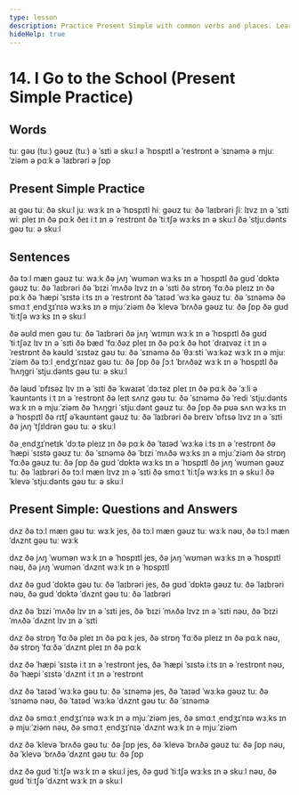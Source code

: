 ```yaml
---
type: lesson
description: Practice Present Simple with common verbs and places. Learn to express daily activities using simple present tense with articles.
hideHelp: true
---
```


# 14. I Go to the School (Present Simple Practice)

## Words

tuː ɡəʊ (tuː)
ɡəʊz (tuː)
ə ˈsɪti
ə skuːl
ə ˈhɒspɪtl
ə ˈrestrɒnt
ə ˈsɪnəmə
ə mjuːˈziəm
ə pɑːk
ə ˈlaɪbrəri
ə ʃɒp

## Present Simple Practice

aɪ ɡəʊ tuː ðə skuːl
juː wɜːk ɪn ə ˈhɒspɪtl
hiː ɡəʊz tuː ðə ˈlaɪbrəri
ʃiː lɪvz ɪn ə ˈsɪti
wiː pleɪ ɪn ðə pɑːk
ðeɪ iːt ɪn ə ˈrestrɒnt
ðə ˈtiːtʃə wɜːks ɪn ə skuːl
ðə ˈstjuːdənts ɡəʊ tuː ə skuːl

## Sentences

ðə tɔːl mæn ɡəʊz tuː wɜːk
ðə jʌŋ ˈwʊmən wɜːks ɪn ə ˈhɒspɪtl
ðə ɡʊd ˈdɒktə ɡəʊz tuː ðə ˈlaɪbrəri
ðə ˈbɪzi ˈmʌðə lɪvz ɪn ə ˈsɪti
ðə strɒŋ ˈfɑːðə pleɪz ɪn ðə pɑːk
ðə ˈhæpi ˈsɪstə iːts ɪn ə ˈrestrɒnt
ðə ˈtaɪəd ˈwɜːkə ɡəʊz tuː ðə ˈsɪnəmə
ðə smɑːt ˌendʒɪˈnɪə wɜːks ɪn ə mjuːˈziəm
ðə ˈklevə ˈbrʌðə ɡəʊz tuː ðə ʃɒp
ðə ɡʊd ˈtiːtʃə wɜːks ɪn ə skuːl

ðə əʊld men ɡəʊ tuː ðə ˈlaɪbrəri
ðə jʌŋ ˈwɪmɪn wɜːk ɪn ə ˈhɒspɪtl
ðə ɡʊd ˈtiːtʃəz lɪv ɪn ə ˈsɪti
ðə bæd ˈfɑːðəz pleɪ ɪn ðə pɑːk
ðə hɒt ˈdraɪvəz iːt ɪn ə ˈrestrɒnt
ðə kəʊld ˈsɪstəz ɡəʊ tuː ðə ˈsɪnəmə
ðə ˈθɜːsti ˈwɜːkəz wɜːk ɪn ə mjuːˈziəm
ðə tɔːl ˌendʒɪˈnɪəz ɡəʊ tuː ðə ʃɒp
ðə ʃɔːt ˈbrʌðəz wɜːk ɪn ə ˈhɒspɪtl
ðə ˈhʌŋɡri ˈstjuːdənts ɡəʊ tuː ə skuːl

ðə laʊd ˈɒfɪsəz lɪv ɪn ə ˈsɪti
ðə ˈkwaɪət ˈdɔːtəz pleɪ ɪn ðə pɑːk
ðə ˈɜːli əˈkaʊntənts iːt ɪn ə ˈrestrɒnt
ðə leɪt sʌnz ɡəʊ tuː ðə ˈsɪnəmə
ðə ˈredi ˈstjuːdənts wɜːk ɪn ə mjuːˈziəm
ðə ˈhʌŋɡri ˈstjuːdənt ɡəʊz tuː ðə ʃɒp
ðə pʊə sʌn wɜːks ɪn ə ˈhɒspɪtl
ðə rɪtʃ əˈkaʊntənt ɡəʊz tuː ðə ˈlaɪbrəri
ðə breɪv ˈɒfɪsə lɪvz ɪn ə ˈsɪti
ðə jʌŋ ˈtʃɪldrən ɡəʊ tuː ə skuːl

ðə ˌendʒɪˈnetɪk ˈdɔːtə pleɪz ɪn ðə pɑːk
ðə ˈtaɪəd ˈwɜːkə iːts ɪn ə ˈrestrɒnt
ðə ˈhæpi ˈsɪstə ɡəʊz tuː ðə ˈsɪnəmə
ðə ˈbɪzi ˈmʌðə wɜːks ɪn ə mjuːˈziəm
ðə strɒŋ ˈfɑːðə ɡəʊz tuː ðə ʃɒp
ðə ɡʊd ˈdɒktə wɜːks ɪn ə ˈhɒspɪtl
ðə jʌŋ ˈwʊmən ɡəʊz tuː ðə ˈlaɪbrəri
ðə tɔːl mæn lɪvz ɪn ə ˈsɪti
ðə smɑːt ˈtiːtʃə wɜːks ɪn ə skuːl
ðə ˈklevə ˈstjuːdənts ɡəʊ tuː ə skuːl

## Present Simple: Questions and Answers

dʌz ðə tɔːl mæn ɡəʊ tuː wɜːk
jes, ðə tɔːl mæn ɡəʊz tuː wɜːk
nəʊ, ðə tɔːl mæn ˈdʌznt ɡəʊ tuː wɜːk

dʌz ðə jʌŋ ˈwʊmən wɜːk ɪn ə ˈhɒspɪtl
jes, ðə jʌŋ ˈwʊmən wɜːks ɪn ə ˈhɒspɪtl
nəʊ, ðə jʌŋ ˈwʊmən ˈdʌznt wɜːk ɪn ə ˈhɒspɪtl

dʌz ðə ɡʊd ˈdɒktə ɡəʊ tuː ðə ˈlaɪbrəri
jes, ðə ɡʊd ˈdɒktə ɡəʊz tuː ðə ˈlaɪbrəri
nəʊ, ðə ɡʊd ˈdɒktə ˈdʌznt ɡəʊ tuː ðə ˈlaɪbrəri

dʌz ðə ˈbɪzi ˈmʌðə lɪv ɪn ə ˈsɪti
jes, ðə ˈbɪzi ˈmʌðə lɪvz ɪn ə ˈsɪti
nəʊ, ðə ˈbɪzi ˈmʌðə ˈdʌznt lɪv ɪn ə ˈsɪti

dʌz ðə strɒŋ ˈfɑːðə pleɪ ɪn ðə pɑːk
jes, ðə strɒŋ ˈfɑːðə pleɪz ɪn ðə pɑːk
nəʊ, ðə strɒŋ ˈfɑːðə ˈdʌznt pleɪ ɪn ðə pɑːk

dʌz ðə ˈhæpi ˈsɪstə iːt ɪn ə ˈrestrɒnt
jes, ðə ˈhæpi ˈsɪstə iːts ɪn ə ˈrestrɒnt
nəʊ, ðə ˈhæpi ˈsɪstə ˈdʌznt iːt ɪn ə ˈrestrɒnt

dʌz ðə ˈtaɪəd ˈwɜːkə ɡəʊ tuː ðə ˈsɪnəmə
jes, ðə ˈtaɪəd ˈwɜːkə ɡəʊz tuː ðə ˈsɪnəmə
nəʊ, ðə ˈtaɪəd ˈwɜːkə ˈdʌznt ɡəʊ tuː ðə ˈsɪnəmə

dʌz ðə smɑːt ˌendʒɪˈnɪə wɜːk ɪn ə mjuːˈziəm
jes, ðə smɑːt ˌendʒɪˈnɪə wɜːks ɪn ə mjuːˈziəm
nəʊ, ðə smɑːt ˌendʒɪˈnɪə ˈdʌznt wɜːk ɪn ə mjuːˈziəm

dʌz ðə ˈklevə ˈbrʌðə ɡəʊ tuː ðə ʃɒp
jes, ðə ˈklevə ˈbrʌðə ɡəʊz tuː ðə ʃɒp
nəʊ, ðə ˈklevə ˈbrʌðə ˈdʌznt ɡəʊ tuː ðə ʃɒp

dʌz ðə ɡʊd ˈtiːtʃə wɜːk ɪn ə skuːl
jes, ðə ɡʊd ˈtiːtʃə wɜːks ɪn ə skuːl
nəʊ, ðə ɡʊd ˈtiːtʃə ˈdʌznt wɜːk ɪn ə skuːl
